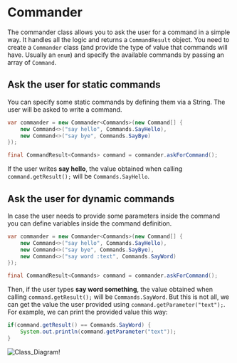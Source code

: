 # Commander
The commander class allows you to ask the user for a command in a simple way. It handles all the logic and returns a `CommandResult` object.
You need to create a `Commander` class (and provide the type of value that commands will have. Usually an `enum`) and specify the available commands by passing an array of `Command`.

## Ask the user for static commands
You can specify some static commands by defining them via a String. The user will be asked to write a command.
```java
var commander = new Commander<Commands>(new Command[] {
    new Command<>("say hello", Commands.SayHello),
    new Command<>("say bye", Commands.SayBye)
});

final CommandResult<Commands> command = commander.askForCommand();
```

If the user writes **say hello**, the value obtained when calling `command.getResult();` will be `Commands.SayHello`.

## Ask the user for dynamic commands
In case the user needs to provide some parameters inside the command you can define variables inside the command definition.

```java
var commander = new Commander<Commands>(new Command[] {
    new Command<>("say hello", Commands.SayHello),
    new Command<>("say bye", Commands.SayBye),
    new Command<>("say word :text", Commands.SayWord)
});

final CommandResult<Commands> command = commander.askForCommand();
```

Then, if the user types **say word something**, the value obtained when calling `command.getResult();` will be `Commands.SayWord`.
But this is not all, we can get the value the user provided using `command.getParameter("text");`.
For example, we can print the provided value this way:
```java
if(command.getResult() == Commands.SayWord) {
    System.out.println(command.getParameter("text"));
}
```
![Class_Diagram!](com/ironhack/diagrams/UML_CRM_Diagram.PNG)